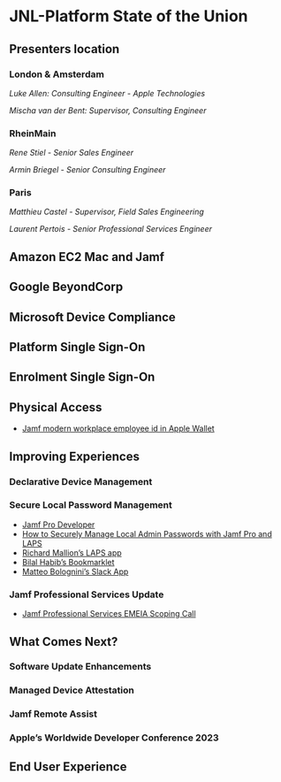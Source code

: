 # JNL-Platform State of the Union

## Presenters location

### London & Amsterdam

*Luke Allen: Consulting Engineer - Apple Technologies*

*Mischa van der Bent: Supervisor, Consulting Engineer*

### RheinMain

*Rene Stiel - Senior Sales Engineer*

*Armin Briegel - Senior Consulting Engineer*

### Paris

*Matthieu Castel - Supervisor, Field Sales Engineering*

*Laurent Pertois - Senior Professional Services Engineer*

## Amazon EC2 Mac and Jamf

## Google BeyondCorp

## Microsoft Device Compliance

## Platform Single Sign-On

## Enrolment Single Sign-On

## Physical Access
* [Jamf modern workplace employee id in Apple Wallet](https://www.jamf.com/blog/jamf-modern-workplace-employee-id-in-apple-wallet/)
## Improving Experiences
### Declarative Device Management
### Secure Local Password Management
* [Jamf Pro Developer](https://developer.jamf.com)
* [How to Securely Manage Local Admin Passwords with Jamf Pro and LAPS](https://community.jamf.com/t5/tech-thoughts/how-to-securely-manage-local-admin-passwords-with-jamf-pro-and/ba-p/289969)
* [Richard Mallion’s LAPS app](https://github.com/red5coder/Jamf-LAPS)
* [Bilal Habib’s Bookmarklet](https://pro4tlzz.github.io/JamfGetLapsPassword.html)
* [Matteo Bolognini’s Slack App](https://skartek.dev/2023/05/03/jamf-pro-laps/)

### Jamf Professional Services Update
* [Jamf Professional Services EMEIA Scoping Call](https://calendly.com/jamf-emeia/jamf-service-emeia-scopingcall)
## What Comes Next?
### Software Update Enhancements
### Managed Device Attestation
### Jamf Remote Assist
### Apple’s Worldwide Developer Conference 2023

## End User Experience

